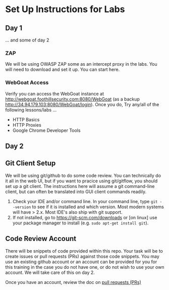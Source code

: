 # Set Up Instructions for Labs

## Day 1
... and some of day 2

### ZAP
We will be using OWASP ZAP some as an intercept proxy in the labs. You will need to download and set it up. You can start here.

### WebGoat Access
Verify you can access the WebGoat instance at http://webgoat.foothillsecurity.com:8080/WebGoat (as a backup http://34.94.179.103:8080/WebGoat/login). Once you do, Try any/all of the following lessons/labs ...
* HTTP Basics
* HTTP Proxies
* Google Chrome Developer Tools

## Day 2

## Git Client Setup
We will be using git/github to do some code review. You can technically do it all in the web UI, but if you want to pracice using git/gitflow, you should set up a git client. The instructions here will assume a git command-line client, but can often be translated into GUI client commands readily.

1. Check your IDE and/or command line. In your command line, type `git --version` to see if it is installed and which version. Most modern systems will have > 2.x. Most IDE's also ship with git support.
2. If not installed, go to https://git-scm.com/downloads or [on linux] use your package manager to install (e.g. `sudo apt-get install git`).

## Code Review Account
There will be snippets of code provided within this repo. Your task will be to create issues or pull requests (PRs) against those 
code snippets. You may use an existing github account or an account can be provided for you for this training in the case you do not have one, or do not wish to use your own account. We will take care of this on day 2.

Once you have an account, review the doc on [pull requests (PRs)](pull-requests.md)
